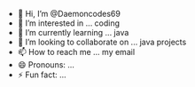 - 👋 Hi, I’m @Daemoncodes69
- 👀 I’m interested in ... coding
- 🌱 I’m currently learning ... java
- 💞️ I’m looking to collaborate on ... java projects
- 📫 How to reach me ... my email
- 😄 Pronouns: ...
- ⚡ Fun fact: ...

<!---
Daemoncodes69/Daemoncodes69 is a ✨ special ✨ repository because its `README.md` (this file) appears on your GitHub profile.
You can click the Preview link to take a look at your changes.
--->
